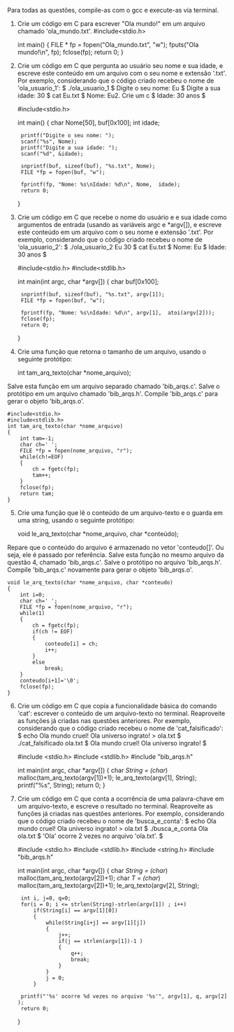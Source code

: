 ﻿Para todas as questões, compile-as com o gcc e execute-as via terminal.

1. Crie um código em C para escrever "Ola mundo!" em um arquivo chamado 'ola_mundo.txt'.
	#include<stdio.h>

	int main()
	{
		FILE * fp = fopen("Ola_mundo.txt", "w");
		fputs("Ola mundo!\n", fp);
		fclose(fp);
		return 0;
	}

2. Crie um código em C que pergunta ao usuário seu nome e sua idade, e escreve este conteúdo em um arquivo com o seu nome e extensão '.txt'. Por exemplo, considerando que o código criado recebeu o nome de 'ola_usuario_1':
	$ ./ola_usuario_1
	$ Digite o seu nome: Eu
	$ Digite a sua idade: 30
	$ cat Eu.txt
	$ Nome: Eu2. Crie um c
	$ Idade: 30 anos
	$

	#include<stdio.h>

	int main()
	{
		char Nome[50], buf[0x100];
		int idade;

		printf("Digite o seu nome: ");
		scanf("%s", Nome);
		printf("Digite a sua idade: ");
		scanf("%d", &idade);

		snprintf(buf, sizeof(buf), "%s.txt", Nome);
		FILE *fp = fopen(buf, "w");

		fprintf(fp, "Nome: %s\nIdade: %d\n", Nome,  idade);
		return 0;
	}

3. Crie um código em C que recebe o nome do usuário e e sua idade como argumentos de entrada (usando as variáveis argc e *argv[]), e escreve este conteúdo em um arquivo com o seu nome e extensão '.txt'. Por exemplo, considerando que o código criado recebeu o nome de 'ola_usuario_2':
	$ ./ola_usuario_2 Eu 30
	$ cat Eu.txt
	$ Nome: Eu
	$ Idade: 30 anos
	$
	
	#include<stdio.h>
	#include<stdlib.h>

	int main(int argc, char *argv[])
	{
		char buf[0x100];

		snprintf(buf, sizeof(buf), "%s.txt", argv[1]);
		FILE *fp = fopen(buf, "w");

		fprintf(fp, "Nome: %s\nIdade: %d\n", argv[1],  atoi(argv[2]));
		fclose(fp);
		return 0;
	}

4. Crie uma função que retorna o tamanho de um arquivo, usando o seguinte protótipo:

	int tam_arq_texto(char *nome_arquivo);

Salve esta função em um arquivo separado chamado 'bib_arqs.c'. Salve o protótipo em um arquivo chamado 'bib_arqs.h'. Compile 'bib_arqs.c' para gerar o objeto 'bib_arqs.o'.

	#include<stdio.h>
	#include<stdlib.h>
	int tam_arq_texto(char *nome_arquivo)
	{
		int tam=-1;
		char ch=' ';
		FILE *fp = fopen(nome_arquivo, "r");
		while(ch!=EOF)
		{
			ch = fgetc(fp);
			tam++;
		}
		fclose(fp);
		return tam;
	}

5. Crie uma função que lê o conteúdo de um arquivo-texto e o guarda em uma string, usando o seguinte protótipo:

	void le_arq_texto(char *nome_arquivo, char *conteúdo);

Repare que o conteúdo do arquivo é armazenado no vetor 'conteudo[]'. Ou seja, ele é passado por referência. Salve esta função no mesmo arquivo da questão 4, chamado 'bib_arqs.c'. Salve o protótipo no arquivo 'bib_arqs.h'. Compile 'bib_arqs.c' novamente para gerar o objeto 'bib_arqs.o'.

	void le_arq_texto(char *nome_arquivo, char *conteudo)
	{
		int i=0;
		char ch=' ';
		FILE *fp = fopen(nome_arquivo, "r");
		while(1)
		{
			ch = fgetc(fp);
			if(ch != EOF)
			{
				conteudo[i] = ch;
				i++;
			}
			else 
				break;
		}
		conteudo[i+1]='\0';
		fclose(fp);
	}

6. Crie um código em C que copia a funcionalidade básica do comando 'cat': escrever o conteúdo de um arquivo-texto no terminal. Reaproveite as funções já criadas nas questões anteriores. Por exemplo, considerando que o código criado recebeu o nome de 'cat_falsificado':
	$ echo Ola mundo cruel! Ola universo ingrato! > ola.txt
	$ ./cat_falsificado ola.txt
	$ Ola mundo cruel! Ola universo ingrato!
	$

	#include <stdio.h>
	#include <stdlib.h>
	#include "bib_arqs.h"

	int main(int argc, char *argv[])
	{
		char *String = (char*) malloc(tam_arq_texto(argv[1])+1);
		le_arq_texto(argv[1], String);
		printf("%s", String);
		return 0;
	}

7. Crie um código em C que conta a ocorrência de uma palavra-chave em um arquivo-texto, e escreve o resultado no terminal. Reaproveite as funções já criadas nas questões anteriores. Por exemplo, considerando que o código criado recebeu o nome de 'busca_e_conta':
	$ echo Ola mundo cruel! Ola universo ingrato! > ola.txt
	$ ./busca_e_conta Ola ola.txt
	$ 'Ola' ocorre 2 vezes no arquivo 'ola.txt'.
	$

	#include <stdio.h>
	#include <stdlib.h>
	#include <string.h>
	#include "bib_arqs.h"

	int main(int argc, char *argv[])
	{
		char *String = (char*) malloc(tam_arq_texto(argv[2])+1);
		char *T = (char*) malloc(tam_arq_texto(argv[2])+1);
		le_arq_texto(argv[2], String);

		int i, j=0, q=0;
		for(i = 0; i <= strlen(String)-strlen(argv[1]) ; i++)
			if(String[i] == argv[1][0])
			{
				while(String[i+j] == argv[1][j])
				{
					j++;
					if(j == strlen(argv[1])-1 )
					{
						q++;
						break;
					}
				}
				j = 0;
			}

		printf("'%s' ocorre %d vezes no arquivo '%s'", argv[1], q, argv[2] );
		return 0;
	}
